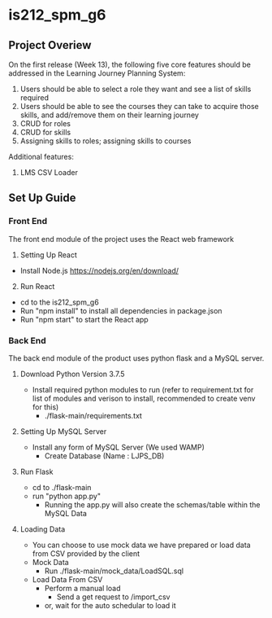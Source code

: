 # is212_spm_g6

## Project Overiew

On the first release (Week 13), the following five core features should be addressed in the Learning Journey Planning System:
1. Users should be able to select a role they want and see a list of skills required
2. Users should be able to see the courses they can take to acquire those skills, and add/remove them on their learning journey
3. CRUD for roles
4. CRUD for skills
5. Assigning skills to roles; assigning skills to courses

Additional features:
1. LMS CSV Loader

## Set Up Guide

### Front End

The front end module of the project uses the React web framework

1. Setting Up React
- Install Node.js https://nodejs.org/en/download/

2. Run React
- cd to the is212_spm_g6
- Run "npm install" to install all dependencies in package.json
- Run "npm start" to start the React app

### Back End

The back end module of the product uses python flask and a MySQL server.

 1. Download Python Version 3.7.5
	- Install required python modules to run (refer to requirement.txt for list of modules and verison to install, recommended to create venv for this)
		- ./flask-main/requirements.txt
 2. Setting Up MySQL Server
	 - Install any form of MySQL Server (We used WAMP)
	 	 - Create Database (Name : LJPS_DB)
 3. Run Flask
	- cd to ./flask-main
	- run "python app.py"
		- Running the app.py will also create the schemas/table within the MySQL Data 

 4. Loading Data
	- You can choose to use mock data we have prepared or load data from CSV provided by the client
	- Mock Data
		- Run ./flask-main/mock_data/LoadSQL.sql
	- Load Data From CSV 
		- Perform a manual load
			- Send a get request to <backendserverurl>/import_csv
		- or, wait for the auto schedular to load it

